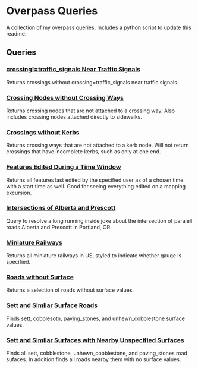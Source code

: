 # Overpass Queries

A collection of my overpass queries. Includes a python script to update this readme.

## Queries

### [crossing!=traffic_signals Near Traffic Signals](crossing!=traffic_sginals.txt)
Returns crossings without crossing=traffic_signals near traffic signals.
### [Crossing Nodes without Crossing Ways](crossing-nodes-wo-crossing-ways.txt)
Returns crossing nodes that are not attached to a crossing way. Also includes crossing nodes attached directly to sidewalks.
### [Crossings without Kerbs](crossings-wo-kerbs.txt)
Returns crossing ways that are not attached to a kerb node. Will not return crossings that have incomplete kerbs, such as only at one end.
### [Features Edited During a Time Window](edited-features.txt)
Returns all features last edited by the specified user as of a chosen time with a start time as well. Good for seeing everything edited on a mapping excursion.
### [Intersections of Alberta and Prescott](intersection-alberta-prescott.txt)
Query to resolve a long running inside joke about the intersection of paralell roads Alberta and Prescott in Portland, OR.
### [Miniature Railways](miniature-railroads.txt)
Returns all miniature railways in US, styled to indicate whether gauge is specified.
### [Roads without Surface](roads-wo-surface.txt)
Returns a selection of roads without surface values.
### [Sett and Similar Surface Roads](sett-etc-roads.txt)
Finds sett, cobblesotn, paving_stones, and unhewn_cobblestone surface values.
### [Sett and Similar Surfaces with Nearby Unspecified Surfaces](sett-etc-w-nearby.txt)
Finds all sett, cobblestone, unhewn_cobblestone, and paving_stones road sufaces. In addition finds all roads nearby them with no surface values.